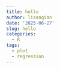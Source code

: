 ```yaml
---
title: hello
author: lisanqian
date: '2025-06-27'
slug: hello
categories:
  - R
tags:
  - plot
  - regression
---
```

